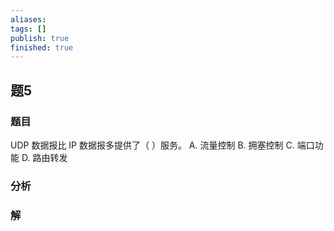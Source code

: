 ```yaml
---
aliases: 
tags: []
publish: true
finished: true
---
```

## 题5
### 题目
UDP 数据报比 IP 数据报多提供了（ ）服务。
A. 流量控制 B. 拥塞控制 C. 端口功能 D. 路由转发
### 分析

### 解
